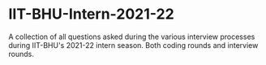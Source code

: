 # IIT-BHU-Intern-2021-22
A collection of all questions asked during the various interview processes during IIT-BHU's 2021-22 intern season. Both coding rounds and interview rounds.
